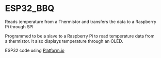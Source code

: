 # ESP32_BBQ
Reads temperature from a Thermistor and transfers the data to a Raspberry Pi through SPI

Programmed to be a slave to a Raspberry Pi to read temperature data from a thermistor. It also displays temperature through an OLED.

ESP32 code using [Platform.io](https://platformio.org/)
